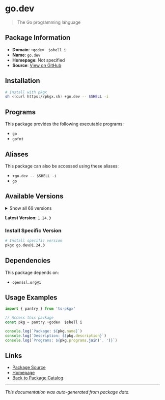 # go.dev

> The Go programming language

## Package Information

- **Domain**: `+godev  $shell i`
- **Name**: `go.dev`
- **Homepage**: Not specified
- **Source**: [View on GitHub](https://github.com/pkgxdev/pantry/tree/main/projects/go.dev/package.yml)

## Installation

```bash
# Install with pkgx
sh <(curl https://pkgx.sh) +go.dev -- $SHELL -i
```

## Programs

This package provides the following executable programs:

- `go`
- `gofmt`

## Aliases

This package can also be accessed using these aliases:

- `+go.dev -- $SHELL -i`
- `go`

## Available Versions

<details>
<summary>Show all 66 versions</summary>

- `1.24.3`, `1.24.2`, `1.24.1`, `1.24.0`, `1.23.9`
- `1.23.8`, `1.23.7`, `1.23.6`, `1.23.5`, `1.23.4`
- `1.23.3`, `1.23.2`, `1.23.1`, `1.23.0`, `1.22.12`
- `1.22.11`, `1.22.10`, `1.22.9`, `1.22.8`, `1.22.7`
- `1.22.6`, `1.22.5`, `1.22.4`, `1.22.3`, `1.22.2`
- `1.22.1`, `1.22.0`, `1.21.13`, `1.21.12`, `1.21.11`
- `1.21.10`, `1.21.8`, `1.21.7`, `1.21.6`, `1.21.5`
- `1.21.4`, `1.21.3`, `1.21.2`, `1.21.1`, `1.21.0`
- `1.20.14`, `1.20.13`, `1.20.12`, `1.20.11`, `1.20.10`
- `1.20.9`, `1.20.8`, `1.20.7`, `1.20.6`, `1.20.5`
- `1.20.4`, `1.20.3`, `1.20.2`, `1.20.1`, `1.19.12`
- `1.19.11`, `1.19.10`, `1.19.9`, `1.19.8`, `1.19.5`
- `1.19.4`, `1.19.3`, `1.19.2`, `1.18.10`, `1.17.13`
- `1.16.15`

</details>

**Latest Version**: `1.24.3`

### Install Specific Version

```bash
# Install specific version
pkgx go.dev@1.24.3
```

## Dependencies

This package depends on:

- `openssl.org@1`

## Usage Examples

```typescript
import { pantry } from 'ts-pkgx'

// Access this package
const pkg = pantry.+godev  $shell i

console.log(`Package: ${pkg.name}`)
console.log(`Description: ${pkg.description}`)
console.log(`Programs: ${pkg.programs.join(', ')}`)
```

## Links

- [Package Source](https://github.com/pkgxdev/pantry/tree/main/projects/go.dev/package.yml)
- [Homepage](#)
- [Back to Package Catalog](../package-catalog.md)

---

*This documentation was auto-generated from package data.*
